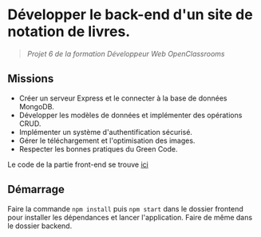 # Développer le back-end d'un site de notation de livres.

> *Projet 6 de la formation Développeur Web OpenClassrooms*

## Missions
- Créer un serveur Express et le connecter à la base de données MongoDB. 
- Développer les modèles de données et implémenter des opérations CRUD. 
- Implémenter un système d'authentification sécurisé. 
- Gérer le téléchargement et l'optimisation des images.
- Respecter les bonnes pratiques du Green Code.


Le code de la partie front-end se trouve [ici](https://github.com/OpenClassrooms-Student-Center/P7-Dev-Web-livres) 

## Démarrage

Faire la commande `npm install` puis `npm start` dans le dossier frontend pour installer les dépendances et lancer l'application. Faire de même dans le dossier backend. 
